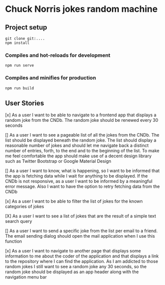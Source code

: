 # Chuck Norris jokes random machine
## Project setup
```
git clone git:....
npm install
```

### Compiles and hot-reloads for development
```
npm run serve
```

### Compiles and minifies for production
```
npm run build
```

## User Stories
[x] As a user I want to be able to navigate to a frontend app that displays a random joke
from the CNDb. The random joke should be renewed every 30 seconds

[] As a user I want to see a pageable list of all the jokes from the CNDb. The list should be
displayed beneath the random joke. The list should display a reasonable number of
jokes and should let me navigate back a distinct number of entries, forth, to the end and
to the beginning of the list. To make me feel comfortable the app should make use of a
decent design library such as Twitter Bootstrap or Google Material Design

[] As a user I want to know, what is happening, so I want to be informed that the app is
fetching data while I wait for anything to be displayed. If the CNDb is not responsive, as
a user I want to be informed by a meaningful error message. Also I want to have the
option to retry fetching data from the CNDb

[x] As a user I want to be able to filter the list of jokes for the known categories of jokes

[X] As a user I want to see a list of jokes that are the result of a simple text search query

[] As a user I want to send a specific joke from the list per email to a friend. The email
sending dialog should open the mail application when I use this function

[x] As a user I want to navigate to another page that displays some information to me about
the coder of the application and that displays a link to the repository where I can find the
application. As I am addicted to those random jokes I still want to see a random joke any
30 seconds, so the random joke should be displayed as an app header along with the
navigation menu bar

